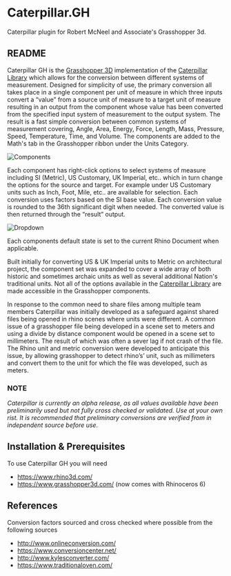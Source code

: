 # Caterpillar.GH
Caterpillar plugin for Robert McNeel and Associate's Grasshopper 3d.

## README
Caterpillar GH is the [Grasshopper 3D](https://www.grasshopper3d.com/) implementation of the [Caterpillar Library](https://github.com/interopxyz/Caterpillar) which allows for the conversion between different systems of measurement. Designed for simplicity of use, the primary conversion all takes place in a single component per unit of measure in which three inputs convert a “value” from a source unit of measure to a target unit of measure resulting in an output from the component whose value has been converted from the specified input system of measurement to the output system. The result is a fast simple conversion between common systems of measurement covering, Angle, Area, Energy, Force, Length, Mass, Pressure, Speed, Temperature, Time, and Volume. The components are added to the Math's tab in the Grasshopper ribbon under the Units Category.

![Components](https://github.com/interopxyz/Caterpillar.GH/blob/master/Images/Caterpillar-Ribbon.jpg?raw=true)

Each component has right-click options to select systems of measure including SI (Metric), US Customary, UK Imperial, etc.. which in turn change the options for the source and target. For example under US Customary units such as Inch, Foot, Mile, etc.. are available for selection. Each conversion uses factors based on the SI base value. Each conversion value is rounded to the 36th significant digit when needed. The converted value is then returned through the “result” output. 

![Dropdown](https://github.com/interopxyz/Caterpillar.GH/blob/master/Images/Caterpillar-Dropdowns.jpg?raw=true)

Each components default state is set to the current Rhino Document when applicable.

Built initially for converting US & UK Imperial units to Metric on architectural project, the component set was expanded to cover a wide array of both historic and sometimes archaic units as well as several additional Nation's traditional units. Not all of the options available in the [Caterpillar Library](https://github.com/interopxyz/Caterpillar) are made accessible in the Grasshopper components.


In response to the common need to share files among multiple team members Caterpillar was initially developed as a safeguard against shared files being opened in rhino scenes where units were different. A common issue of a grasshopper file being developed in a scene set to meters and using a divide by distance component would be opened in a scene set to millimeters. The result of which was often a sever lag if not crash of the file. The Rhino unit and metric conversion were developed to anticipate this issue, by allowing grasshopper to detect rhino’s’ unit, such as millimeters and convert them to the unit for which the file was developed, such as meters. 

### NOTE
*Caterpillar is currently an alpha release, as all values available have been preliminarily used but not fully cross checked or validated. Use at your own rist. It is recommended that preliminary conversions are verified from in independent source before use.*



## Installation & Prerequisites
To use Caterpillar GH you will need 
 - https://www.rhino3d.com/
 - https://www.grasshopper3d.com/   (now comes with Rhinoceros 6)


## References
Conversion factors sourced and cross checked where possible from the following sources

 - http://www.onlineconversion.com/
 - https://www.conversioncenter.net/
 - http://www.kylesconverter.com/
 - https://www.traditionaloven.com/

